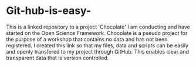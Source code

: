 # Git-hub-is-easy-
This is a linked repository to a project 'Chocolate' I am conducting and have started on the Open Science Framework. 
Chocolate is a pseudo project for the purpose of a workshop that contains no data and has not been registered. 
I created this link so that my files, data and scripts can be easily and openly transfered to my project through GitHub. 
This enables clear and transparent data that is version controlled. 
